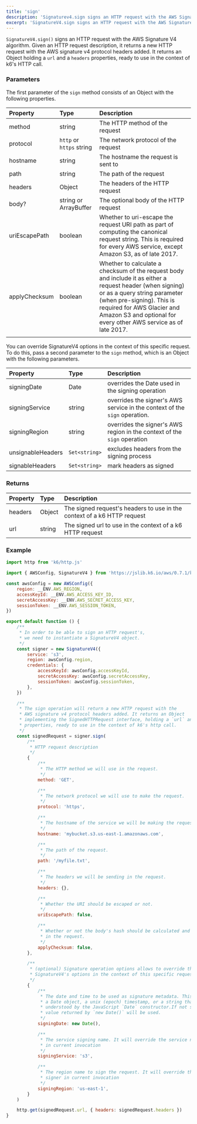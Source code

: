 ```yaml
---
title: 'sign'
description: 'Signaturev4.sign signs an HTTP request with the AWS Signature V4 algorithm'
excerpt: 'SignatureV4.sign signs an HTTP request with the AWS Signature V4 algorithm'
---
```


`SignatureV4.sign()` signs an HTTP request with the AWS Signature V4 algorithm. Given an HTTP request description, it returns a new HTTP request with the AWS signature v4 protocol headers added. It returns an Object holding a `url` and a `headers` properties, ready to use in the context of k6's HTTP call.

### Parameters

The first parameter of the `sign` method consists of an Object with the following properties.

| Property      | Type                     | Description                                                                                                                                                                                                                                                             |
| :------------ | :----------------------- | :---------------------------------------------------------------------------------------------------------------------------------------------------------------------------------------------------------------------------------------------------------------------- |
| method        | string                   | The HTTP method of the request                                                                                                                                                                                                                                          |
| protocol      | `http` or `https` string | The network protocol of the request                                                                                                                                                                                                                                     |
| hostname      | string                   | The hostname the request is sent to                                                                                                                                                                                                                                     |
| path          | string                   | The path of the request                                                                                                                                                                                                                                                 |
| headers       | Object                   | The headers of the HTTP request                                                                                                                                                                                                                                         |
| body?         | string or ArrayBuffer     | The optional body of the HTTP request                                                                                                                                                                                                                                         |
| uriEscapePath | boolean                  | Whether to uri-escape the request URI path as part of computing the canonical request string. This is required for every AWS service, except Amazon S3, as of late 2017.                                                                                                |
| applyChecksum | boolean                  | Whether to calculate a checksum of the request body and include it as either a request header (when signing) or as a query string parameter (when pre-signing). This is required for AWS Glacier and Amazon S3 and optional for every other AWS service as of late 2017. |
|               |                          |                                                                                                                                                                                                                                                                         |

You can override SignatureV4 options in the context of this specific request. To do this, pass a second parameter to the `sign` method, which is an Object with the following parameters.

| Property          | Type        | Description                                                                |
| :---------------- | :---------- | :------------------------------------------------------------------------- |
| signingDate       | Date        | overrides the Date used in the signing operation                           |
| signingService    | string      | overrides the signer's AWS service in the context of the `sign` operation. |
| signingRegion     | string      | overrides the signer's AWS region in the context of the `sign` operation   |
| unsignableHeaders | `Set<string>` | excludes headers from the signing process                                  |
| signableHeaders   | `Set<string>` | mark headers as signed                                                     |

### Returns

| Property | Type   | Description                                                             |
| :------- | :----- | :---------------------------------------------------------------------- |
| headers  | Object | The signed request's headers to use in the context of a k6 HTTP request |
| url      | string | The signed url to use in the context of a k6 HTTP request               |

### Example

<CodeGroup labels={[]}>

```javascript
import http from 'k6/http.js'

import { AWSConfig, SignatureV4 } from 'https://jslib.k6.io/aws/0.7.1/kms.js'

const awsConfig = new AWSConfig({
    region: __ENV.AWS_REGION,
    accessKeyId: __ENV.AWS_ACCESS_KEY_ID,
    secretAccessKey: __ENV.AWS_SECRET_ACCESS_KEY,
    sessionToken: __ENV.AWS_SESSION_TOKEN,
})

export default function () {
    /**
     * In order to be able to sign an HTTP request's,
     * we need to instantiate a SignatureV4 object.
     */
    const signer = new SignatureV4({
        service: 's3',
        region: awsConfig.region,
        credentials: {
            accessKeyId: awsConfig.accessKeyId,
            secretAccessKey: awsConfig.secretAccessKey,
            sessionToken: awsConfig.sessionToken,
        },
    })

    /**
     * The sign operation will return a new HTTP request with the
     * AWS signature v4 protocol headers added. It returns an Object
     * implementing the SignedHTTPRequest interface, holding a `url` and a `headers`
     * properties, ready to use in the context of k6's http call.
     */
    const signedRequest = signer.sign(
        /**
         * HTTP request description
         */
        {
            /**
             * The HTTP method we will use in the request.
             */
            method: 'GET',

            /**
             * The network protocol we will use to make the request.
             */
            protocol: 'https',

            /**
             * The hostname of the service we will be making the request to.
             */
            hostname: 'mybucket.s3.us-east-1.amazonaws.com',

            /**
             * The path of the request.
             */
            path: '/myfile.txt',

            /**
             * The headers we will be sending in the request.
             */
            headers: {},

            /**
             * Whether the URI should be escaped or not.
             */
            uriEscapePath: false,

            /**
             * Whether or not the body's hash should be calculated and included
             * in the request.
             */
            applyChecksum: false,
        },

        /**
         * (optional) Signature operation options allows to override the
         * SignatureV4's options in the context of this specific request.
         */
        {
            /**
             * The date and time to be used as signature metadata. This value should be
             * a Date object, a unix (epoch) timestamp, or a string that can be
             * understood by the JavaScript `Date` constructor.If not supplied, the
             * value returned by `new Date()` will be used.
             */
            signingDate: new Date(),

            /**
             * The service signing name. It will override the service name of the signer
             * in current invocation
             */
            signingService: 's3',

            /**
             * The region name to sign the request. It will override the signing region of the
             * signer in current invocation
             */
            signingRegion: 'us-east-1',
        }
    )

    http.get(signedRequest.url, { headers: signedRequest.headers })
}
```

</CodeGroup>
